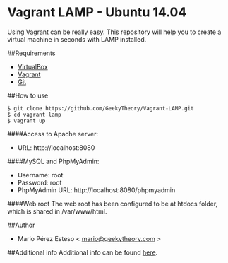 Vagrant LAMP - Ubuntu 14.04
==========

Using Vagrant can be really easy. This repository will help you to create a virtual machine in seconds with LAMP installed.

##Requirements

- [VirtualBox](http://goo.gl/CzCfea)
- [Vagrant](http://goo.gl/WWyQDF)
- [Git](http://goo.gl/jBnLhp)

##How to use

	$ git clone https://github.com/GeekyTheory/Vagrant-LAMP.git
	$ cd vagrant-lamp
	$ vagrant up

####Access to Apache server: 
- URL: http://localhost:8080

####MySQL and PhpMyAdmin:
- Username: root
- Password: root
- PhpMyAdmin URL: http://localhost:8080/phpmyadmin

####Web root
The web root has been configured to be at htdocs folder, which is shared in /var/www/html.

##Author
- Mario Pérez Esteso < mario@geekytheory.com >

##Additional info
Additional info can be found [here](http://goo.gl/0mMf5Q).